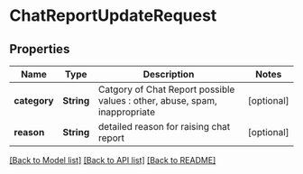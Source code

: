 # ChatReportUpdateRequest

## Properties
Name | Type | Description | Notes
------------ | ------------- | ------------- | -------------
**category** | **String** | Catgory of Chat Report possible values : other, abuse, spam, inappropriate | [optional] 
**reason** | **String** | detailed reason for raising chat report | [optional] 

[[Back to Model list]](../README.md#documentation-for-models) [[Back to API list]](../README.md#documentation-for-api-endpoints) [[Back to README]](../README.md)


